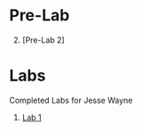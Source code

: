 # Pre-Lab

2. [Pre-Lab 2]

# Labs

Completed Labs for Jesse Wayne



1. [Lab 1](https://github.com/ziggydale45/IDD-Fa18-Lab1/blob/master/README.md)


